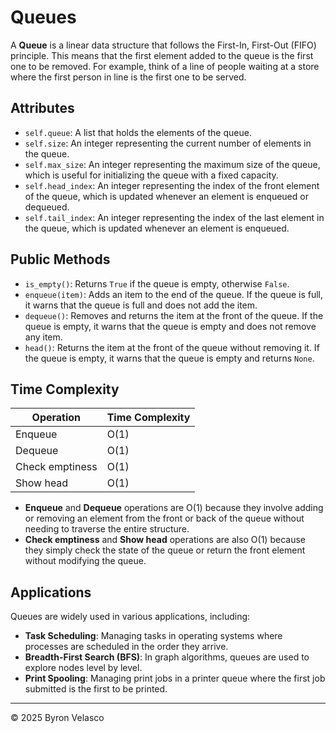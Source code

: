# **Queues**

A **Queue** is a linear data structure that follows the First-In, First-Out (FIFO) principle. This means that the first element added to the queue is the first one to be removed. For example, think of a line of people waiting at a store where the first person in line is the first one to be served.

## Attributes
- `self.queue`: A list that holds the elements of the queue.
- `self.size`: An integer representing the current number of elements in the queue.
- `self.max_size`: An integer representing the maximum size of the queue, which is useful for initializing the queue with a fixed capacity.
- `self.head_index`: An integer representing the index of the front element of the queue, which is updated whenever an element is enqueued or dequeued.
- `self.tail_index`: An integer representing the index of the last element in the queue, which is updated whenever an element is enqueued.

## Public Methods
- `is_empty()`: Returns `True` if the queue is empty, otherwise `False`.
- `enqueue(item)`: Adds an item to the end of the queue. If the queue is full, it warns that the queue is full and does not add the item.
- `dequeue()`: Removes and returns the item at the front of the queue. If the queue is empty, it warns that the queue is empty and does not remove any item.
- `head()`: Returns the item at the front of the queue without removing it. If the queue is empty, it warns that the queue is empty and returns `None`.

## Time Complexity
| Operation   | Time Complexity |
|-------------|-----------------|
| Enqueue     | O(1)            |
| Dequeue     | O(1)            |
| Check emptiness | O(1)        |
| Show head   | O(1)            |

- **Enqueue** and **Dequeue** operations are O(1) because they involve adding or removing an element from the front or back of the queue without needing to traverse the entire structure.
- **Check emptiness** and **Show head** operations are also O(1) because they simply check the state of the queue or return the front element without modifying the queue.

## Applications
Queues are widely used in various applications, including:
- **Task Scheduling**: Managing tasks in operating systems where processes are scheduled in the order they arrive.
- **Breadth-First Search (BFS)**: In graph algorithms, queues are used to explore nodes level by level.
- **Print Spooling**: Managing print jobs in a printer queue where the first job submitted is the first to be printed.

---
© 2025 Byron Velasco